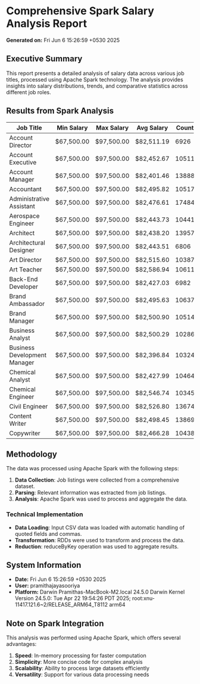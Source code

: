 # Comprehensive Spark Salary Analysis Report
**Generated on:** Fri Jun  6 15:26:59 +0530 2025

## Executive Summary
This report presents a detailed analysis of salary data across various job titles, processed using Apache Spark technology. The analysis provides insights into salary distributions, trends, and comparative statistics across different job roles.

## Results from Spark Analysis

| Job Title | Min Salary | Max Salary | Avg Salary | Count |
|-----------|------------|------------|------------|-------|
| Account Director | $67,500.00 | $97,500.00 | $82,511.19 | 6926 |
| Account Executive | $67,500.00 | $97,500.00 | $82,452.67 | 10511 |
| Account Manager | $67,500.00 | $97,500.00 | $82,401.46 | 13888 |
| Accountant | $67,500.00 | $97,500.00 | $82,495.82 | 10517 |
| Administrative Assistant | $67,500.00 | $97,500.00 | $82,476.61 | 17484 |
| Aerospace Engineer | $67,500.00 | $97,500.00 | $82,443.73 | 10441 |
| Architect | $67,500.00 | $97,500.00 | $82,438.20 | 13957 |
| Architectural Designer | $67,500.00 | $97,500.00 | $82,443.51 | 6806 |
| Art Director | $67,500.00 | $97,500.00 | $82,515.60 | 10387 |
| Art Teacher | $67,500.00 | $97,500.00 | $82,586.94 | 10611 |
| Back-End Developer | $67,500.00 | $97,500.00 | $82,427.03 | 6982 |
| Brand Ambassador | $67,500.00 | $97,500.00 | $82,495.63 | 10637 |
| Brand Manager | $67,500.00 | $97,500.00 | $82,500.90 | 10514 |
| Business Analyst | $67,500.00 | $97,500.00 | $82,500.29 | 10286 |
| Business Development Manager | $67,500.00 | $97,500.00 | $82,396.84 | 10324 |
| Chemical Analyst | $67,500.00 | $97,500.00 | $82,427.99 | 10464 |
| Chemical Engineer | $67,500.00 | $97,500.00 | $82,546.74 | 10345 |
| Civil Engineer | $67,500.00 | $97,500.00 | $82,526.80 | 13674 |
| Content Writer | $67,500.00 | $97,500.00 | $82,498.45 | 13869 |
| Copywriter | $67,500.00 | $97,500.00 | $82,466.28 | 10438 |

## Methodology
The data was processed using Apache Spark with the following steps:
1. **Data Collection**: Job listings were collected from a comprehensive dataset.
2. **Parsing**: Relevant information was extracted from job listings.
3. **Analysis**: Apache Spark was used to process and aggregate the data.

### Technical Implementation
- **Data Loading**: Input CSV data was loaded with automatic handling of quoted fields and commas.
- **Transformation**: RDDs were used to transform and process the data.
- **Reduction**: reduceByKey operation was used to aggregate results.

## System Information
- **Date:** Fri Jun  6 15:26:59 +0530 2025
- **User:** pramithajayasooriya
- **Platform:** Darwin Pramithas-MacBook-M2.local 24.5.0 Darwin Kernel Version 24.5.0: Tue Apr 22 19:54:26 PDT 2025; root:xnu-11417.121.6~2/RELEASE_ARM64_T8112 arm64

## Note on Spark Integration
This analysis was performed using Apache Spark, which offers several advantages:
1. **Speed**: In-memory processing for faster computation
2. **Simplicity**: More concise code for complex analysis
3. **Scalability**: Ability to process large datasets efficiently
4. **Versatility**: Support for various data processing needs

